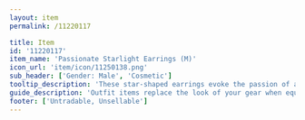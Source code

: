 ```yaml
---
layout: item
permalink: /11220117

title: Item
id: '11220117'
item_name: 'Passionate Starlight Earrings (M)'
icon_url: 'item/icon/11250138.png'
sub_header: ['Gender: Male', 'Cosmetic']
tooltip_description: 'These star-shaped earrings evoke the passion of a starry night.'
guide_description: 'Outfit items replace the look of your gear when equipped.'
footer: ['Untradable, Unsellable']
---
```

